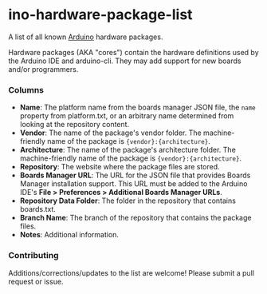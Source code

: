 # ino-hardware-package-list

A list of all known [Arduino](http://arduino.cc) hardware packages.

Hardware packages (AKA "cores") contain the hardware definitions used by the Arduino IDE and arduino-cli. They may add support for new boards and/or programmers.

### Columns

- **Name**: The platform name from the boards manager JSON file, the `name` property from platform.txt, or an arbitrary name determined from looking at the repository content.
- **Vendor**: The name of the package's vendor folder. The machine-friendly name of the package is `{vendor}:{architecture}`.
- **Architecture**: The name of the package's architecture folder. The machine-friendly name of the package is `{vendor}:{architecture}`.
- **Repository**: The website where the package files are stored.
- **Boards Manager URL**: The URL for the JSON file that provides Boards Manager installation support. This URL must be added to the Arduino IDE's **File > Preferences > Additional Boards Manager URLs**.
- **Repository Data Folder**: The folder in the repository that contains boards.txt.
- **Branch Name**: The branch of the repository that contains the package files.
- **Notes**: Additional information.

### Contributing

Additions/corrections/updates to the list are welcome! Please submit a pull request or issue.
